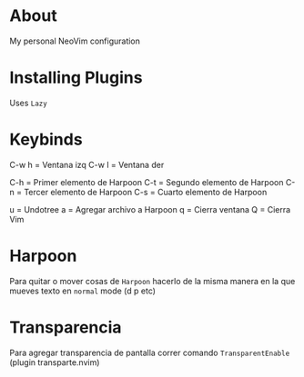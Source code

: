 # About

My personal NeoVim configuration


# Installing Plugins

Uses `Lazy`


# Keybinds

C-w h = Ventana izq
C-w l = Ventana der

C-h = Primer elemento de Harpoon
C-t = Segundo elemento de Harpoon
C-n = Tercer elemento de Harpoon
C-s = Cuarto elemento de Harpoon

<leader>u = Undotree
<leader>a = Agregar archivo a Harpoon
<leader>q = Cierra ventana
<leader>Q = Cierra Vim


# Harpoon

Para quitar o mover cosas de `Harpoon` hacerlo de la misma manera en la que
mueves texto en `normal` mode (d p etc)


# Transparencia

Para agregar transparencia de pantalla correr comando `TransparentEnable`
(plugin transparte.nvim)

